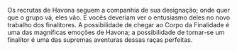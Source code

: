 ﻿Os recrutas de Havona seguem a companhia de sua designação; onde quer que o grupo vá, eles vão. E vocês deveriam ver o entusiasmo deles no novo trabalho dos finalitores. A possibilidade de chegar ao Corpo da Finalidade é uma das magníficas emoções de Havona; a possibilidade de tornar-se um finalitor é uma das supremas aventuras dessas raças perfeitas.